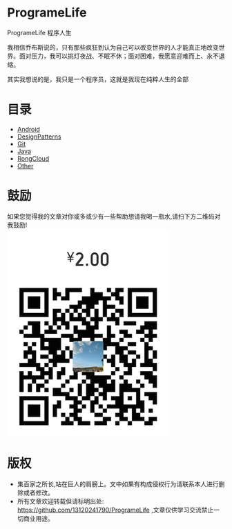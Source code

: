 # ProgrameLife
ProgrameLife 程序人生

我相信乔布斯说的，只有那些疯狂到认为自己可以改变世界的人才能真正地改变世界。面对压力，我可以挑灯夜战、不眠不休；面对困难，我愿意迎难而上、永不退缩。

其实我想说的是，我只是一个程序员，这就是我现在纯粹人生的全部

# 目录
- [Android]()
- [DesignPatterns]()
- [Git]()
- [Java]()
- [RongCloud]()
- [Other]()


# 鼓励
如果您觉得我的文章对你或多或少有一些帮助想请我喝一瓶水,请扫下方二维码对我鼓励!<br>
![image](https://github.com/13120241790/ProgrameLife/blob/master/Image/wechatCode.png)

# 版权
- 集百家之所长,站在巨人的肩膀上。文中如果有构成侵权行为请联系本人进行删除或者修改。
- 所有文章欢迎转载但请标明出处: https://github.com/13120241790/ProgrameLife ,文章仅供学习交流禁止一切商业用途。
